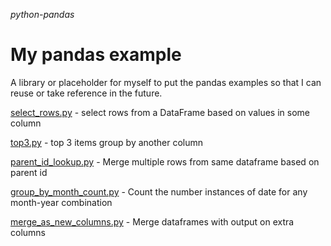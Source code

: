_python-pandas_
# My pandas example

A library or placeholder for myself to put the pandas examples so that I can reuse or take reference in the future.

[select_rows.py](https://github.com/henrywkk/python-pandas/blob/master/select-rows/select_rows.py) - select rows from a DataFrame based on values in some column

[top3.py](https://github.com/henrywkk/python-pandas/blob/master/top3/top3.py) - top 3 items group by another column

[parent_id_lookup.py](https://github.com/henrywkk/python-pandas/blob/master/parent_id_lookup/parent_id_lookup.py) - Merge multiple rows from same dataframe based on parent id

[group_by_month_count.py](https://github.com/henrywkk/python-pandas/blob/master/group_by_month_count/group_by_month_count.py) - Count the number instances of date for any month-year combination

[merge_as_new_columns.py](https://github.com/henrywkk/python-pandas/blob/master/merge_as_new_columns/merge_as_new_columns.py) -  Merge dataframes with output on extra columns
